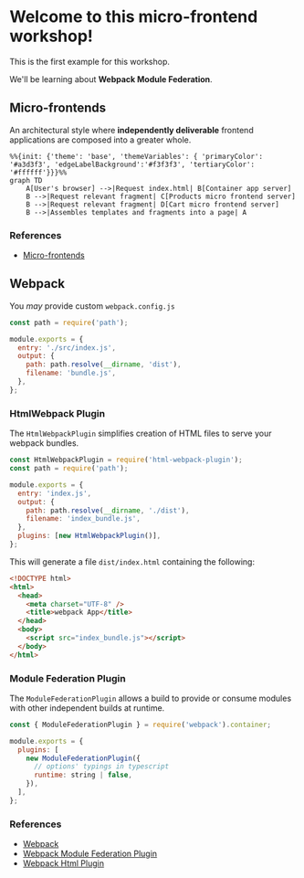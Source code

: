 # Welcome to this micro-frontend workshop!

This is the first example for this workshop. 

We'll be learning about **Webpack Module Federation**.

## Micro-frontends

An architectural style where **independently deliverable** frontend applications are composed into a greater whole.

```mermaid
%%{init: {'theme': 'base', 'themeVariables': { 'primaryColor': '#a3d3f3', 'edgeLabelBackground':'#f3f3f3', 'tertiaryColor': '#ffffff'}}}%%
graph TD
    A[User's browser] -->|Request index.html| B[Container app server]
    B -->|Request relevant fragment| C[Products micro frontend server]
    B -->|Request relevant fragment| D[Cart micro frontend server]
    B -->|Assembles templates and fragments into a page| A
```

### References

* [Micro-frontends](https://martinfowler.com/articles/micro-frontends.html)

## Webpack

You *may* provide custom `webpack.config.js`

```javascript
const path = require('path');

module.exports = {
  entry: './src/index.js',
  output: {
    path: path.resolve(__dirname, 'dist'),
    filename: 'bundle.js',
  },
};
```

### HtmlWebpack Plugin

The `HtmlWebpackPlugin` simplifies creation of HTML files to serve your webpack bundles.

```javascript
const HtmlWebpackPlugin = require('html-webpack-plugin');
const path = require('path');

module.exports = {
  entry: 'index.js',
  output: {
    path: path.resolve(__dirname, './dist'),
    filename: 'index_bundle.js',
  },
  plugins: [new HtmlWebpackPlugin()],
};
```

This will generate a file `dist/index.html` containing the following:

```html
<!DOCTYPE html>
<html>
  <head>
    <meta charset="UTF-8" />
    <title>webpack App</title>
  </head>
  <body>
    <script src="index_bundle.js"></script>
  </body>
</html>
```

### Module Federation Plugin

The `ModuleFederationPlugin` allows a build to provide or consume modules with other independent builds at runtime.

```javascript
const { ModuleFederationPlugin } = require('webpack').container;

module.exports = {
  plugins: [
    new ModuleFederationPlugin({
      // options' typings in typescript
      runtime: string | false,
    }),
  ],
};
```

### References
* [Webpack](https://webpack.js.org/)
* [Webpack Module Federation Plugin](https://webpack.js.org/plugins/module-federation-plugin/)
* [Webpack Html Plugin](https://webpack.js.org/plugins/html-webpack-plugin/)